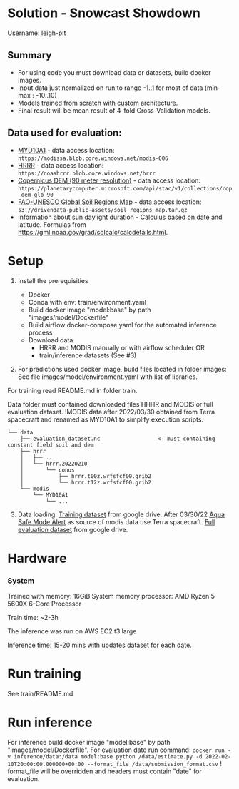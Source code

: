 # Solution - Snowcast Showdown

Username: leigh-plt

## Summary
- For using code you must download data or datasets, build docker images.
- Input data just normalized on run to range -1..1 for most of data (min-max : -10..10)
- Models trained from scratch with custom architecture.
- Final result will be mean result of 4-fold Cross-Validation models.

## Data used for evaluation:
- [MYD10A1](https://nsidc.org/data/MYD10A1) - data access location: `https://modissa.blob.core.windows.net/modis-006`
- [HRRR](https://rapidrefresh.noaa.gov/hrrr/) - data access location: `https://noaahrrr.blob.core.windows.net/hrrr`
- [Copernicus DEM (90 meter resolution)](https://object.cloud.sdsc.edu/v1/AUTH_opentopography/www/metadata/Copernicus_metadata.pdf) - data access location: `https://planetarycomputer.microsoft.com/api/stac/v1/collections/cop-dem-glo-90`
- [FAO-UNESCO Global Soil Regions Map](https://www.nrcs.usda.gov/wps/portal/nrcs/detail/soils/use/?cid=nrcs142p2_054013) - data access location: `s3://drivendata-public-assets/soil_regions_map.tar.gz`
- Information about sun daylight duration - Calculus based on date and latitude. Formulas from https://gml.noaa.gov/grad/solcalc/calcdetails.html.

# Setup

1. Install the prerequisities
     - Docker
     - Conda with env: train/environment.yaml
     - Build docker image "model:base" by path "images/model/Dockerfile"
     - Build airflow docker-compose.yaml for the automated inference process
     - Download data
        - HRRR and MODIS manually or with airflow scheduler
          OR
        - train/inference datasets (See #3)

2. For predictions used docker image, build files located in folder images:
  See file images/model/environment.yaml with list of libraries.

  For training read README.md in folder train.

Data folder must contained downloaded files HHHR and MODIS or full evaluation dataset.
!MODIS data after 2022/03/30 obtained from Terra spacecraft and renamed as MYD10A1 to simplify execution scripts.
```
└── data
    ├── evaluation_dataset.nc                  <- must containing constant field soil and dem
    ├── hrrr
    │   ├── ...
    │   └── hrrr.20220210
    │       └── conus
    │           ├── hrrr.t00z.wrfsfcf00.grib2
    │           └── hrrr.t12z.wrfsfcf00.grib2
    └── modis
        └── MYD10A1
            └── ...
```
3. Data loading:
  [Training dataset](https://drive.google.com/file/d/1byzZadHONRHZZ0E9kQksP_ZOhhHmABNt/view?usp=sharing) from google drive.
  After 03/30/22 [Aqua Safe Mode Alert](https://lpdaac.usgs.gov/news/aqua-safe-mode-alert/) as source of modis data use Terra spacecraft.
  [Full evaluation dataset](https://drive.google.com/file/d/1c-fH88e4m9MQRUBfibs7mrAfN7_OQBWc/view?usp=sharing) from google drive.

# Hardware
### System
Trained with
  memory:         16GiB System memory
  processor:      AMD Ryzen 5 5600X 6-Core Processor

Train time: ~2-3h

The inference was run on AWS EC2 t3.large

Inference time: 15-20 mins with updates dataset for each date.

# Run training
  See train/README.md

# Run inference
  For inference build docker image "model:base" by path "images/model/Dockerfile".
  For evaluation date run command:
    `docker run -v inference/data:/data model:base python /data/estimate.py -d 2022-02-10T20:00:00.000000+00:00 --format_file /data/submission_format.csv`
    ! format_file will be overridden and headers must contain "date" for evaluation.

